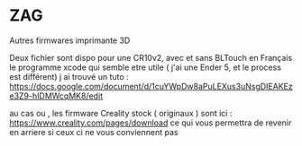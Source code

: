 # ZAG
Autres firmwares imprimante 3D




Deux fichier sont dispo pour une CR10v2, avec et sans BLTouch en Français
le programme xcode qui semble etre utile ( j'ai une Ender 5, et le process est différent)
j ai trouvé un tuto : https://docs.google.com/document/d/1cuYWpDw8aPuLEXus3uNsgDIEAKEze3Z9-hIDMWcqMK8/edit

au cas ou , les firmware Creality stock ( originaux ) sont ici : https://www.creality.com/pages/download
ce qui vous permettra de revenir en arriere si ceux ci ne vous conviennent pas

